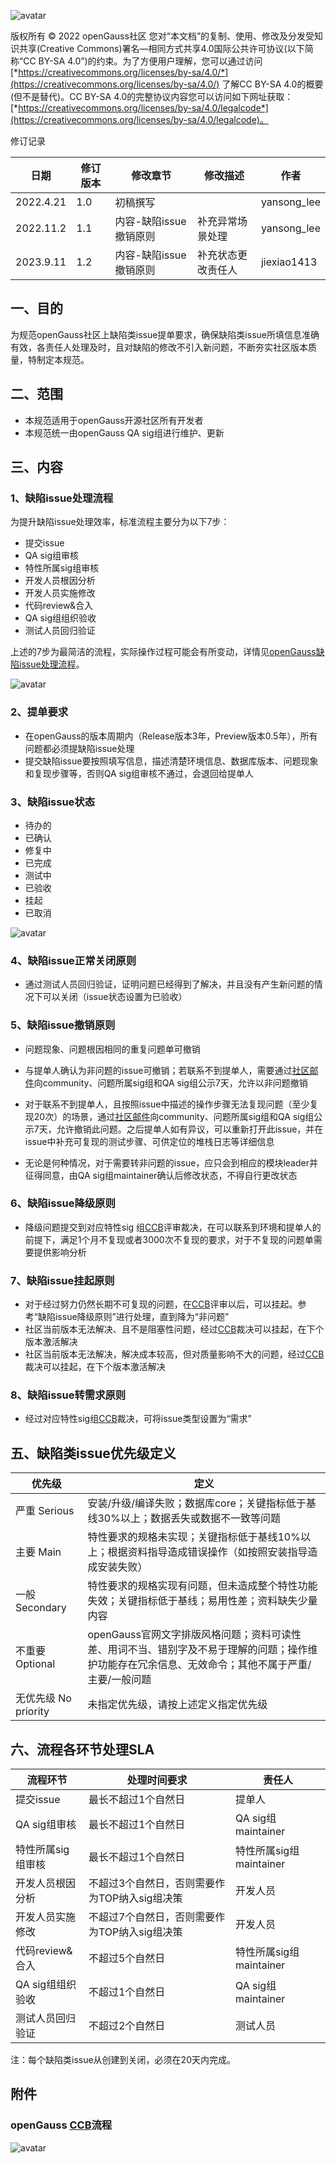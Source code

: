 ![avatar](./images/openGauss.png)

版权所有 © 2022  openGauss社区
 您对“本文档”的复制、使用、修改及分发受知识共享(Creative Commons)署名—相同方式共享4.0国际公共许可协议(以下简称“CC BY-SA 4.0”)的约束。为了方便用户理解，您可以通过访问[*https://creativecommons.org/licenses/by-sa/4.0/*](https://creativecommons.org/licenses/by-sa/4.0/) 了解CC BY-SA 4.0的概要 (但不是替代)。CC BY-SA 4.0的完整协议内容您可以访问如下网址获取：[*https://creativecommons.org/licenses/by-sa/4.0/legalcode*](https://creativecommons.org/licenses/by-sa/4.0/legalcode)。



修订记录

| 日期      | 修订版本 | 修改章节               | 修改描述         | 作者        |
| --------- | -------- | ---------------------- | ---------------- | ----------- |
| 2022.4.21 | 1.0      | 初稿撰写               |                  | yansong_lee |
| 2022.11.2 | 1.1      | 内容-缺陷issue撤销原则 | 补充异常场景处理 | yansong_lee |
| 2023.9.11 | 1.2      | 内容-缺陷issue撤销原则 | 补充状态更改责任人 | jiexiao1413 |



## 一、目的

为规范openGauss社区上缺陷类issue提单要求，确保缺陷类issue所填信息准确有效，各责任人处理及时，且对缺陷的修改不引入新问题，不断夯实社区版本质量，特制定本规范。

## 二、范围

+ 本规范适用于openGauss开源社区所有开发者
+ 本规范统一由openGauss QA sig组进行维护、更新

## 三、内容

### 1、缺陷issue处理流程

为提升缺陷issue处理效率，标准流程主要分为以下7步：

- 提交issue
- QA sig组审核
- 特性所属sig组审核
- 开发人员根因分析
- 开发人员实施修改
- 代码review&合入
- QA sig组组织验收
- 测试人员回归验证

上述的7步为最简洁的流程，实际操作过程可能会有所变动，详情见[openGauss缺陷issue处理流程](https://gitee.com/opengauss/QA/issues/I51H9R?from=project-issue)。

![avatar](./images/openGauss缺陷issue处理流程.png)

### 2、提单要求

+ 在openGauss的版本周期内（Release版本3年，Preview版本0.5年），所有问题都必须提缺陷issue处理
+ 提交缺陷issue要按照填写信息，描述清楚环境信息、数据库版本、问题现象和复现步骤等，否则QA sig组审核不通过，会退回给提单人

### 3、缺陷issue状态

- 待办的
- 已确认
- 修复中
- 已完成
- 测试中
- 已验收
- 挂起
- 已取消

![avatar](./images/openGauss缺陷issue状态迁移图示.png)

### 4、缺陷issue正常关闭原则

+ 通过测试人员回归验证，证明问题已经得到了解决，并且没有产生新问题的情况下可以关闭（issue状态设置为已验收）

### 5、缺陷issue撤销原则

+ 问题现象、问题根因相同的重复问题单可撤销

+ 与提单人确认为非问题的issue可撤销；若联系不到提单人，需要通过[社区邮件](https://opengauss.org/zh/community/onlineCommunication/)向community、问题所属sig组和QA sig组公示7天，允许以非问题撤销

+ 对于联系不到提单人，且按照issue中描述的操作步骤无法复现问题（至少复现20次）的场景，通过[社区邮件](https://opengauss.org/zh/community/onlineCommunication/)向community、问题所属sig组和QA sig组公示7天，允许撤销此问题。之后提单人如有异议，可以重新打开此issue，并在issue中补充可复现的测试步骤、可供定位的堆栈日志等详细信息
+ 无论是何种情况，对于需要转非问题的issue，应只会到相应的模块leader并征得同意，由QA sig组maintainer确认后修改状态，不得自行更改状态

### 6、缺陷issue降级原则

+ 降级问题提交到对应特性sig 组[CCB](https://gitee.com/opengauss/QA/issues/I54UZA?from=project-issue)评审裁决，在可以联系到环境和提单人的前提下，满足1个月不复现或者3000次不复现的要求，对于不复现的问题单需要提供影响分析

### 7、缺陷issue挂起原则

+ 对于经过努力仍然长期不可复现的问题，在[CCB](https://gitee.com/opengauss/QA/issues/I54UZA?from=project-issue)评审以后，可以挂起。参考“缺陷issue降级原则”进行处理，直到降为“非问题”
+ 社区当前版本无法解决、且不是阻塞性问题，经过[CCB](https://gitee.com/opengauss/QA/issues/I54UZA?from=project-issue)裁决可以挂起，在下个版本激活解决
+ 社区当前版本无法解决，解决成本较高，但对质量影响不大的问题，经过[CCB](https://gitee.com/opengauss/QA/issues/I54UZA?from=project-issue)裁决可以挂起，在下个版本激活解决

### 8、缺陷issue转需求原则

+ 经过对应特性sig组[CCB](https://gitee.com/opengauss/QA/issues/I54UZA?from=project-issue)裁决，可将issue类型设置为“需求”

## 五、缺陷类issue优先级定义

| 优先级               | 定义                                                         |
| -------------------- | ------------------------------------------------------------ |
| 严重 Serious         | 安装/升级/编译失败；数据库core；关键指标低于基线30%以上；数据丢失或数据不一致等问题 |
| 主要 Main            | 特性要求的规格未实现；关键指标低于基线10%以上；根据资料指导造成错误操作（如按照安装指导造成安装失败） |
| 一般 Secondary       | 特性要求的规格实现有问题，但未造成整个特性功能失效；关键指标低于基线；易用性差；资料缺失少量内容 |
| 不重要 Optional      | openGauss官网文字排版风格问题；资料可读性差、用词不当、错别字及不易于理解的问题；操作维护功能存在冗余信息、无效命令；其他不属于严重/主要/一般问题 |
| 无优先级 No priority | 未指定优先级，请按上述定义指定优先级                         |

## 六、流程各环节处理SLA

| 流程环节          | 处理时间要求                                  | 责任人                  |
| ----------------- | --------------------------------------------- | ----------------------- |
| 提交issue         | 最长不超过1个自然日                           | 提单人                  |
| QA sig组审核      | 最长不超过1个自然日                           | QA sig组maintainer      |
| 特性所属sig组审核 | 最长不超过1个自然日                           | 特性所属sig组maintainer |
| 开发人员根因分析  | 不超过3个自然日，否则需要作为TOP纳入sig组决策 | 开发人员                |
| 开发人员实施修改  | 不超过7个自然日，否则需要作为TOP纳入sig组决策 | 开发人员                |
| 代码review&合入   | 不超过5个自然日                               | 特性所属sig组maintainer |
| QA sig组组织验收  | 不超过1个自然日                               | QA sig组maintainer      |
| 测试人员回归验证  | 不超过2个自然日                               | 测试人员                |

注：每个缺陷类issue从创建到关闭，必须在20天内完成。

## 附件

### openGauss [CCB](https://gitee.com/opengauss/QA/issues/I54UZA?from=project-issue)流程

![avatar](./images/openGauss%20CCB处理流程.png)

